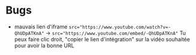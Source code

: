 # Bugs

- mauvais lien d'iframe `src="https://www.youtube.com/watch?v=-QhUDpATKnA"` -> `src="https://www.youtube.com/embed/-QhUDpATKnA"`
  Tu peux faire clic droit, "copier le lien d'intégration" sur la vidéo souhaitée pour avoir la bonne URL
